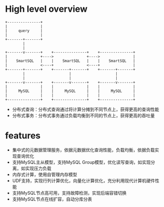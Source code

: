
# High level overview


```
+---------------+ 
|               | 
|     query     | 
|               | 
+-------+-------+ 
        | 
        | 
+-------v-------+    +---------------+    +---------------+
|               +---->               +---->               |
|    SmartSQL   |    |    SmartSQL   |    |    SmartSQL   |
|               <----+               <----+               |
+-------+-------+    +-------+-------+    +-------+-------+
        |                    |                    |
        |                    |                    |
+-------v-------+    +-------v-------+    +-------v-------+
|               |    |               |    |               |
|     MySQL     |    |     MySQL     |    |     MySQL     |
|               |    |               |    |               |
+---------------+    +---------------+    +---------------+

```

- 分布式查询：分布式查询通过将计算分摊到不同节点上，获得更高的查询性能
- 分布式事务：分布式事务通过负载均衡到不同的节点上，获得更高的吞吐量

# features

- 集中式的元数据管理服务，依据元数据优化查询性能，负载均衡，依据负载实现查询优化
- 支持MySQL主从模型，支持MySQL Group模型，优化读写查询，如实现分离，如实现压力负载
- 内存式计算，使用自管理内存模型
- UDF支持，实现行列计算优化，向量化计算优化，充分利用现代计算机硬件性能
- 支持MySQL节点高可用，支持故障检测，实现后端容错切换
- 支持MySQL节点在线扩容，自动分库分表
